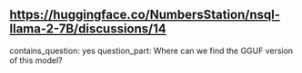 ## https://huggingface.co/NumbersStation/nsql-llama-2-7B/discussions/14

contains_question: yes
question_part: Where can we find the GGUF version of this model?